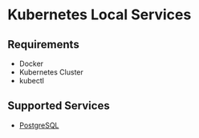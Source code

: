 # Kubernetes Local Services

## Requirements

- Docker
- Kubernetes Cluster
- kubectl

## Supported Services

- [PostgreSQL](.github/docs/postgresql.md)
